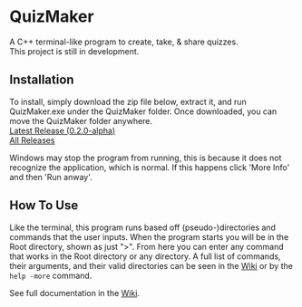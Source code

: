 # QuizMaker
A C++ terminal-like program to create, take, & share quizzes.  
This project is still in development.

## Installation
To install, simply download the zip file below, extract it, and run QuizMaker.exe under the QuizMaker folder. Once downloaded, you can move the QuizMaker folder anywhere.  
[Latest Release (0.2.0-alpha)](https://mega.nz/file/nhhCiaiC#ESWz58qP7WjacpJupHbUBG7mfyckY_FtXX0t3jhBMhs)  
[All Releases](https://mega.nz/folder/Xlxk0JhR#GEoC0FFyyR9OX82k4XjYNg)

Windows may stop the program from running, this is because it does not recognize the application, which is normal. If this happens click 'More Info' and then 'Run anway'.

## How To Use
Like the terminal, this program runs based off (pseudo-)directories and commands that the user inputs. When the program starts you will be in the Root directory, shown as just ">". From here you can enter any command that works in the Root directory or any directory. A full list of commands, their arguments, and their valid directories can be seen in the [Wiki](https://github.com/jopo86/QuizMaker/wiki/Documentation) or by the `help -more` command.

See full documentation in the [Wiki](https://github.com/jopo86/QuizMaker/wiki/Documentation).
